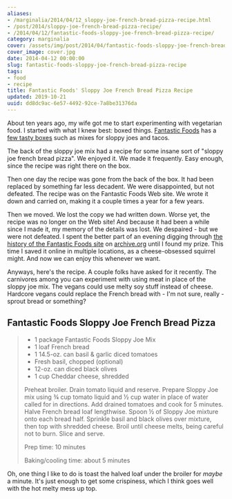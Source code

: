 ```yaml
---
aliases:
- /marginalia/2014/04/12_sloppy-joe-french-bread-pizza-recipe.html
- /post/2014/sloppy-joe-french-bread-pizza-recipe/
- /2014/04/12/fantastic-foods-sloppy-joe-french-bread-pizza-recipe/
category: marginalia
cover: /assets/img/post/2014/04/fantastic-foods-sloppy-joe-french-bread-pizza-recipe/cover.jpg
cover_image: cover.jpg
date: 2014-04-12 00:00:00
slug: fantastic-foods-sloppy-joe-french-bread-pizza-recipe
tags:
- food
- recipe
title: Fantastic Foods' Sloppy Joe French Bread Pizza Recipe
updated: 2019-10-21
uuid: dd8dc9ac-6e57-4492-92ce-7a8be31376da
---
```


[Fantastic Foods]: http://www.fantasticfoods.com/
[few tasty boxes]: http://www.fantasticfoods.com/content/products

About ten years ago, my wife got me to start experimenting with vegetarian food. I started with what I knew best: boxed things. [Fantastic Foods][] has a [few tasty boxes][] such as mixes for sloppy joes and tacos.
<!--more-->

The back of the sloppy joe mix had a recipe for some insane sort of "sloppy joe french bread pizza". We enjoyed it. We made it frequently. Easy enough, since the recipe was right there on the box.

Then one day the recipe was gone from the back of the box. It had been replaced by something far less decadent. We were disappointed, but not defeated. The recipe was on the Fantastic Foods Web site. We wrote it down and carried on, making it a couple times a year for a few years.

Then we moved. We lost the copy we had written down. Worse yet, the recipe was no longer on the Web site! And because it had been a while since I made it, my memory of the details was lost. We despaired - but we were not defeated. I spent the better part of an evening digging through [the history of the Fantastic Foods site](https://web.archive.org/web/*/http://fantasticfoods.com) on [archive.org](https://archive.org/) until I found my prize. This time I saved it online in multiple locations, as a cheese-obsessed squirrel might. And now we can enjoy this whenever we want.

Anyways, here's the recipe. A couple folks have asked for it recently. The carnivores among you can experiment with using meat in place of the sloppy joe mix. The vegans could use melty soy stuff instead of cheese. Hardcore vegans could replace the French bread with - I'm not sure, really - sprout bread or something?



## Fantastic Foods Sloppy Joe French Bread Pizza

> 
>   * 1 package Fantastic Foods Sloppy Joe Mix
>   * 1 loaf French bread
>   * 1 14.5-oz. can basil & garlic diced tomatoes
>   * Fresh basil, chopped (optional)
>   * 12-oz. can diced black olives
>   * 1 cup Cheddar cheese, shredded
> 
> Preheat broiler. Drain tomato liquid and reserve. Prepare Sloppy Joe mix using ¾ cup tomato liquid and ½ cup water in place of water called for in directions. Add drained tomatoes and cook for 5 minutes. Halve French bread loaf lengthwise. Spoon ½ of Sloppy Joe mixture onto each bread half. Sprinkle basil and black olives over mixture, then top with shredded cheese. Broil until cheese melts, being careful not to burn. Slice and serve.
>
> Prep time: 10 minutes
>
> Baking/cooling time: about 5 minutes

Oh, one thing I like to do is toast the halved loaf under the broiler for _maybe_ a minute. It's just enough to get some crispiness, which I think goes well with the hot melty mess up top.